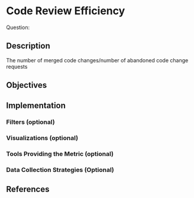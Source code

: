 # Code Review Efficiency

Question: 

## Description
The number of merged code changes/number of abandoned code change requests

## Objectives

## Implementation

### Filters (optional)

### Visualizations (optional)

### Tools Providing the Metric (optional)

### Data Collection Strategies (Optional)

## References


